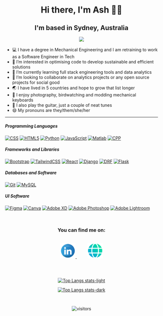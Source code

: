 
<div align="center">

 # Hi there, I'm Ash 👋🏽
 ## I'm based in Sydney, Australia
</div> 

<p align="center"><img src="https://readme-typing-svg.herokuapp.com/?center=true&color=C9D1D9&font=Space+Mono&lines=Software+engineer;Bootcamp+Graduate;Forever+Tinkerer" height="70"></p>

- 💻 I have a degree in Mechanical Engineering and I am retraining to work as a Software Engineer in Tech
- 👀 I’m interested in optimising code to develop sustainable and efficient solutions
- 🌱 I’m currently learning full stack engineering tools and data analytics
- 💞️ I’m looking to collaborate on analytics projects or any open source projects for social good
- 🌏 I have lived in 5 countries and hope to grow that list longer
- 📸 I enjoy photography, birdwatching and modding mechanical keyboards
- 🎸 I also play the guitar, just a couple of neat tunes
- 😄 My pronouns are they/them/she/her

---

##### Programming Languages

<p>
    <a href="#"><img alt="CSS" src="https://img.shields.io/static/v1?style=for-the-badge&message=CSS3&color=222222&logo=CSS3&logoColor=1572B6&label="></a>
    <a href="#"><img alt="HTML5" src="https://img.shields.io/static/v1?style=for-the-badge&message=HTML5&color=222222&logo=HTML5&logoColor=E34F26&label="></a>
    <a href="#"><img alt="Python" src="https://img.shields.io/static/v1?style=for-the-badge&message=Python&color=222222&logo=Python&logoColor=3776AB&label="></a>
     <a href="#"><img alt="JavaScript" src="https://img.shields.io/static/v1?style=for-the-badge&message=JavaScript&color=222222&logo=JavaScript&logoColor=F7DF1E&label="></a>
     <a href="#"><img alt="Matlab" src="https://img.shields.io/static/v1?style=for-the-badge&message=matlab&color=222222&logo=matlab&logoColor=777BB4&label="></a>
    <a href="#"><img alt="CPP" src="https://img.shields.io/static/v1?style=for-the-badge&message=cpp&color=222222&logo=cplusplus&logoColor=777BB4&label="></a>
</p>

##### Frameworks and Libraries

<p>
    <a href="#"><img alt="Bootstrap" src="https://img.shields.io/badge/Bootstrap-2c292d?style=for-the-badge&message=Bootstrap&color=222222&logo=Bootstrap&logoColor=7952B3&label="></a>
    <a href="#"><img alt="TailwindCSS" src="https://img.shields.io/static/v1?style=for-the-badge&message=Tailwind+CSS&color=222222&logo=Tailwind+CSS&logoColor=06B6D4&label="></a>
    <a href="#"><img alt="React" src="https://img.shields.io/static/v1?style=for-the-badge&message=React&color=222222&logo=React&logoColor=61DAFB&label="></a>
    <a href="#"><img alt="Django" src="https://img.shields.io/static/v1?style=for-the-badge&message=Django&color=222222&logo=Django&logoColor=092E20&label="></a>
     <a href="#"><img alt="DRF" src="https://img.shields.io/static/v1?style=for-the-badge&message=DRF&color=222222&logo=DRF&logoColor=092E20&label="></a>
    <a href="#"><img alt="Flask" src="https://img.shields.io/static/v1?style=for-the-badge&message=Flask&color=222222&logo=Flask&logoColor=CCCCCC&label="></a>
</p>

##### Databases and Software

<p>
    <a href="#"><img alt="Git" src="https://img.shields.io/static/v1?style=for-the-badge&message=Git&color=222222&logo=Git&logoColor=F05032&label="></a>
    <a href="#"><img alt="MySQL" src="https://img.shields.io/static/v1?style=for-the-badge&message=MySQL&color=222222&logo=MySQL&logoColor=4479A1&label="></a>
</p>

##### UI Software

<p>
    <a href="#"><img alt="Figma" src="https://img.shields.io/static/v1?style=for-the-badge&message=Figma&color=222222&logo=Figma&logoColor=F24E1E&label="></a>
     <a href="#"><img alt="Canva" src="https://img.shields.io/static/v1?style=for-the-badge&message=Canva&color=222222&logo=Canva&logoColor=20C4CB&label="></a>
    <a href="#"><img alt="Adobe XD" src="https://img.shields.io/static/v1?style=for-the-badge&message=Adobe+XD&color=222222&logo=Adobe+XD&logoColor=FF61F6&label="></a>
    <a href="#"><img alt="Adobe Photoshop" src="https://img.shields.io/static/v1?style=for-the-badge&message=Adobe+Photoshop&color=222222&logo=Adobe+Photoshop&logoColor=31A8FF&label="></a>
    <a href="#"><img alt="Adobe Lightroom" src="https://img.shields.io/static/v1?style=for-the-badge&message=Adobe+Lightroom&color=222222&logo=Adobe+Lightroom&logoColor=2D3246&label="></a>

</p>
<br>

<div align="center">

 ### You can find me on:
 
 <br>

<a href="https://www.linkedin.com/in/aishwaryasahu/">
    <img alt="Aishwarya Sahu Linkedin" src="linkedin4.png" height=50px>
</a>
 &nbsp;&nbsp;&nbsp;&nbsp;&nbsp;&nbsp;&nbsp;&nbsp;
<a href="https://ashsahu.com/">
    <img alt="Aishwarya Sahu Portfolio" src="web.png" height=50px>
</a>

<br><br>

[![Top Langs stats-light](https://github-readme-stats.vercel.app/api/top-langs/?username=ashesash&layout=compact&theme=vue)](https://github.com/ashesash/github-readme-stats#gh-light-mode-only)
 
[![Top Langs stats-dark](https://github-readme-stats.vercel.app/api/top-langs/?username=ashesash&layout=compact&theme=react)](https://github.com/ashesash/github-readme-stats#gh-dark-mode-only)
 
<br>
 
![visitors](https://visitor-badge.glitch.me/badge?page_id=page.id&left_color=teal&right_color=grey)

 </div>




<!---
ashesash/ashesash is a ✨ special ✨ repository because its `README.md` (this file) appears on your GitHub profile.
You can click the Preview link to take a look at your changes.
--->
